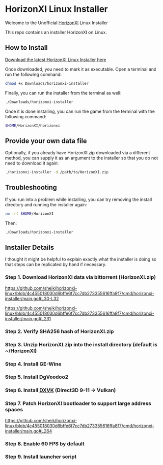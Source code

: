 # HorizonXI Linux Installer

Welcome to the Unofficial [HorizonXI](https://horizonxi.com) Linux Installer

This repo contains an installer HorizonXI on Linux.

## How to Install

[Download the latest HorizonXI Linux Installer here](https://github.com/sheik/horizonxi-linux/releases/download/v0.0.4/horizonxi-installer)

Once downloaded, you need to mark it as executable. Open a terminal and run the following command:

```bash
chmod +x Downloads/horizonxi-installer
```

Finally, you can run the installer from the terminal as well:

```bash
./Downloads/horizonxi-installer
```

Once it is done installing, you can run the game from the terminal with the following command:

```bash
$HOME/HorizonXI/horizonxi
```

## Provide your own data file

Optionally, if you already have HorizonXI.zip downloaded via a different method, you can supply it as an argument to the
installer so that you do not need to download it again:

```bash
./horizonxi-installer -d /path/to/HorizonXI.zip
```

## Troubleshooting

If you run into a problem while installing, you can try removing the install directory and running the installer again:

```bash
rm -rf $HOME/HorizonXI
```

Then:

```bash
./Downloads/horizonxi-installer
```

## Installer Details

I thought it might be helpful to explain exactly what the installer is doing so that steps can be replicated by hand if necessary.

### Step 1. Download HorizonXI data via bittorrent (HorizonXI.zip)

https://github.com/sheik/horizonxi-linux/blob/4c455018030d6bffe6f7cc7db273355616ffa8f7/cmd/horizonxi-installer/main.go#L30-L32

https://github.com/sheik/horizonxi-linux/blob/4c455018030d6bffe6f7cc7db273355616ffa8f7/cmd/horizonxi-installer/main.go#L231

### Step 2. Verify SHA256 hash of HorizonXI.zip

### Step 3. Unzip HorizonXI.zip into the install directory (default is ~/HorizonXI)

### Step 4. Install GE-Wine

### Step 5. Install DgVoodoo2

### Step 6. Install [DXVK](https://github.com/doitsujin/dxvk) (Direct3D 9-11 -> Vulkan)

### Step 7. Patch HorizonXI bootloader to support large address spaces

https://github.com/sheik/horizonxi-linux/blob/4c455018030d6bffe6f7cc7db273355616ffa8f7/cmd/horizonxi-installer/main.go#L264

### Step 8. Enable 60 FPS by default

### Step 9. Install launcher script




